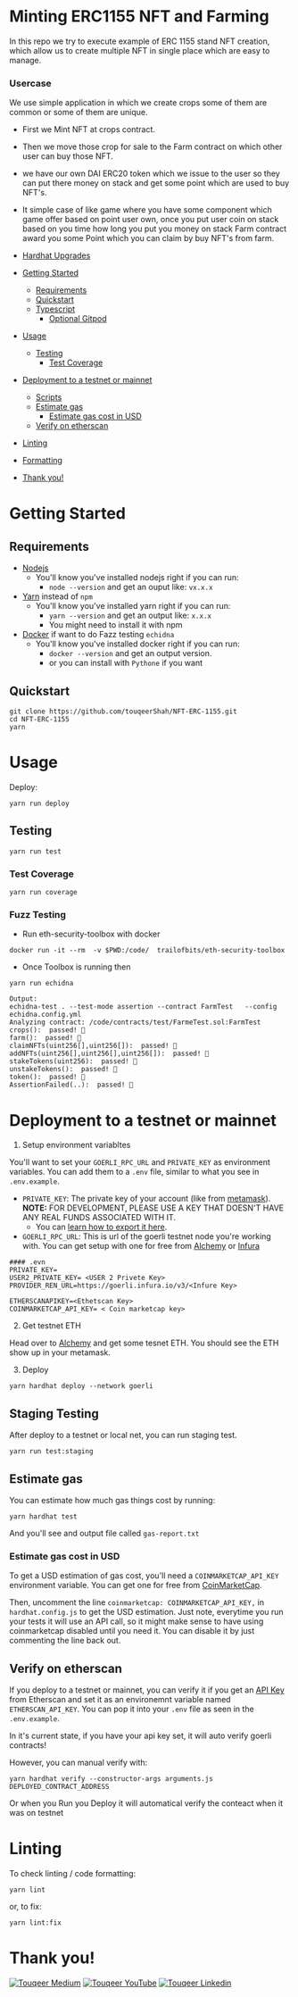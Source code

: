 #  Minting ERC1155 NFT and Farming

In this repo we try to execute example of ERC 1155 stand NFT creation, which allow us to create multiple NFT in single place which are easy to manage. 
### Usercase
We use simple application in which we create crops some of them are common or some of them are unique.
- First we Mint NFT at crops contract.
- Then we move those crop for sale to the Farm contract on which other user can buy those NFT.
- we have our own DAI ERC20 token which we issue to the user so they can put there money on stack and get some point which are used to buy NFT's.
- It simple case of like game where you have some component which game offer based on point user own, once you put user coin on stack based on you time how long you put you money on stack Farm contract award you some Point which you can claim by buy NFT's from farm.

- [Hardhat Upgrades](#hardhat-upgrades)
- [Getting Started](#getting-started)
  - [Requirements](#requirements)
  - [Quickstart](#quickstart)
  - [Typescript](#typescript)
    - [Optional Gitpod](#optional-gitpod)
- [Usage](#usage)
  - [Testing](#testing)
    - [Test Coverage](#test-coverage)
- [Deployment to a testnet or mainnet](#deployment-to-a-testnet-or-mainnet)
  - [Scripts](#scripts)
  - [Estimate gas](#estimate-gas)
    - [Estimate gas cost in USD](#estimate-gas-cost-in-usd)
  - [Verify on etherscan](#verify-on-etherscan)
- [Linting](#linting)
- [Formatting](#formatting)
- [Thank you!](#thank-you)

# Getting Started

## Requirements

- [Nodejs](https://nodejs.org/en/)
  - You'll know you've installed nodejs right if you can run:
    - `node --version` and get an ouput like: `vx.x.x`
- [Yarn](https://classic.yarnpkg.com/lang/en/docs/install/) instead of `npm`
  - You'll know you've installed yarn right if you can run:
    - `yarn --version` and get an output like: `x.x.x`
    - You might need to install it with npm
- [Docker](https://docs.docker.com/get-docker/)  if want to do Fazz testing `echidna`
  - You'll know you've installed docker right if you can run:
    - `docker --version` and get an output version.
	- or you can install with `Pythone` if you want
## Quickstart

```
git clone https://github.com/touqeerShah/NFT-ERC-1155.git
cd NFT-ERC-1155
yarn
```

# Usage

Deploy:

```
yarn run deploy
```

## Testing

```
yarn run test
```

### Test Coverage

```
yarn run coverage
```

### Fuzz Testing

- Run eth-security-toolbox with docker
```
docker run -it --rm  -v $PWD:/code/  trailofbits/eth-security-toolbox
```
- Once Toolbox is running then 
```
yarn run echidna
```
```
Output: 
echidna-test . --test-mode assertion --contract FarmTest   --config echidna.config.yml
Analyzing contract: /code/contracts/test/FarmeTest.sol:FarmTest
crops():  passed! 🎉
farm():  passed! 🎉
claimNFTs(uint256[],uint256[]):  passed! 🎉
addNFTs(uint256[],uint256[],uint256[]):  passed! 🎉
stakeTokens(uint256):  passed! 🎉
unstakeTokens():  passed! 🎉
token():  passed! 🎉
AssertionFailed(..):  passed! 🎉
```

# Deployment to a testnet or mainnet

1. Setup environment variabltes

You'll want to set your `GOERLI_RPC_URL` and `PRIVATE_KEY` as environment variables. You can add them to a `.env` file, similar to what you see in `.env.example`.

- `PRIVATE_KEY`: The private key of your account (like from [metamask](https://metamask.io/)). **NOTE:** FOR DEVELOPMENT, PLEASE USE A KEY THAT DOESN'T HAVE ANY REAL FUNDS ASSOCIATED WITH IT.
  - You can [learn how to export it here](https://metamask.zendesk.com/hc/en-us/articles/360015289632-How-to-Export-an-Account-Private-Key).
- `GOERLI_RPC_URL`: This is url of the goerli testnet node you're working with. You can get setup with one for free from [Alchemy](https://alchemy.com/?a=673c802981) or [Infura](https://www.infura.io/)

```
#### .evn
PRIVATE_KEY=
USER2_PRIVATE_KEY= <USER 2 Privete Key>
PROVIDER_REN_URL=https://goerli.infura.io/v3/<Infure Key>

ETHERSCANAPIKEY=<Ethetscan Key>
COINMARKETCAP_API_KEY= < Coin marketcap key>
```

2. Get testnet ETH

Head over to [Alchemy](https://goerlifaucet.com/) and get some tesnet ETH. You should see the ETH show up in your metamask.

3. Deploy

```
yarn hardhat deploy --network goerli
```

## Staging Testing

After deploy to a testnet or local net, you can run staging test. 

```
yarn run test:staging
```


## Estimate gas

You can estimate how much gas things cost by running:

```
yarn hardhat test
```

And you'll see and output file called `gas-report.txt`


### Estimate gas cost in USD

To get a USD estimation of gas cost, you'll need a `COINMARKETCAP_API_KEY` environment variable. You can get one for free from [CoinMarketCap](https://pro.coinmarketcap.com/signup). 

Then, uncomment the line `coinmarketcap: COINMARKETCAP_API_KEY,` in `hardhat.config.js` to get the USD estimation. Just note, everytime you run your tests it will use an API call, so it might make sense to have using coinmarketcap disabled until you need it. You can disable it by just commenting the line back out. 


## Verify on etherscan

If you deploy to a testnet or mainnet, you can verify it if you get an [API Key](https://etherscan.io/myapikey) from Etherscan and set it as an environemnt variable named `ETHERSCAN_API_KEY`. You can pop it into your `.env` file as seen in the `.env.example`.

In it's current state, if you have your api key set, it will auto verify goerli contracts!

However, you can manual verify with:

```
yarn hardhat verify --constructor-args arguments.js DEPLOYED_CONTRACT_ADDRESS
```
Or when you Run you Deploy it will automatical verify the conteact when it was on testnet
# Linting

To check linting / code formatting:
```
yarn lint
```
or, to fix: 
```
yarn lint:fix
```



# Thank you!


[![Touqeer Medium](https://img.shields.io/badge/Medium-000000?style=for-the-badge&logo=medium&logoColor=white)](https://medium.com/@touqeershah32)
[![Touqeer YouTube](https://img.shields.io/badge/YouTube-FF0000?style=for-the-badge&logo=youtube&logoColor=white)](https://www.youtube.com/channel/UC3oUDpfMOBefugPp4GADyUQ)
[![Touqeer Linkedin](https://img.shields.io/badge/LinkedIn-0077B5?style=for-the-badge&logo=linkedin&logoColor=white)](https://www.linkedin.com/in/touqeer-shah/)


